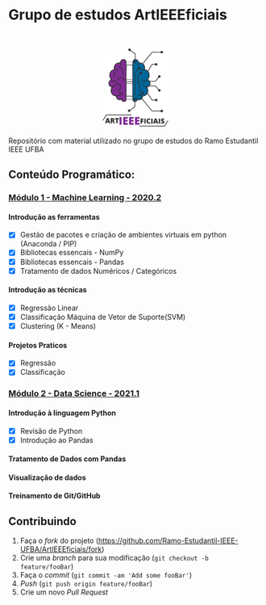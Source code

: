 # Grupo de estudos ArtIEEEficiais

<!-- LOGO -->
<br />
<p align="center">
  <a href="#">
    <img width=130 src="assets/logo.png" alt="Logo">
  </a>
</p>


Repositório com material utilizado no grupo de estudos do Ramo Estudantil IEEE UFBA


## Conteúdo Programático: 

### [Módulo 1 - Machine Learning - 2020.2](https://github.com/Ramo-Estudantil-IEEE-UFBA/ArtIEEEficiais/tree/main/Grupo%20de%20Estudos%20-%20Intelig%C3%AAncia%20Artificial%20-%202020.2)

#### Introdução as ferramentas
- [X] Gestão de pacotes e criação de ambientes virtuais em python (Anaconda / PIP)
- [X] Bibliotecas essencais - NumPy
- [X] Bibliotecas essencais - Pandas
- [X] Tratamento de dados Numéricos / Categóricos
#### Introdução as técnicas 
- [X] Regressão Linear
- [X] Classificação Máquina de Vetor de Suporte(SVM)
- [X] Clustering (K - Means)
#### Projetos Praticos
- [x] Regressão
- [x] Classificação

### [Módulo 2 - Data Science - 2021.1]()

#### Introdução à linguagem Python
- [x] Revisão de Python
- [x] Introdução ao Pandas

#### Tratamento de Dados com Pandas

#### Visualização de dados

#### Treinamento de Git/GitHub

## Contribuindo 

1. Faça o _fork_ do projeto (<https://github.com/Ramo-Estudantil-IEEE-UFBA/ArtIEEEficiais/fork>)
2. Crie uma _branch_ para sua modificação (`git checkout -b feature/fooBar`)
3. Faça o _commit_ (`git commit -am 'Add some fooBar'`)
4. _Push_ (`git push origin feature/fooBar`)
5. Crie um novo _Pull Request_
